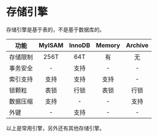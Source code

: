 存储引擎
========
存储引擎是基于表的，不是基于数据库的。

|功能|MyISAM|InnoDB|Memory|Archive|
|------|:----:|:----:|:----:|:----:
|存储限制|256T|64T |有  |无
|事务安全|-   |支持|-   |-
|索引支持|支持|支持|支持|-
|锁颗粒  |表锁|行锁|表锁|行锁
|数据压缩|支持|-   |-   |支持
|外键    |-   |支持|-   |-

以上是常用引擎，另外还有其他存储引擎。
